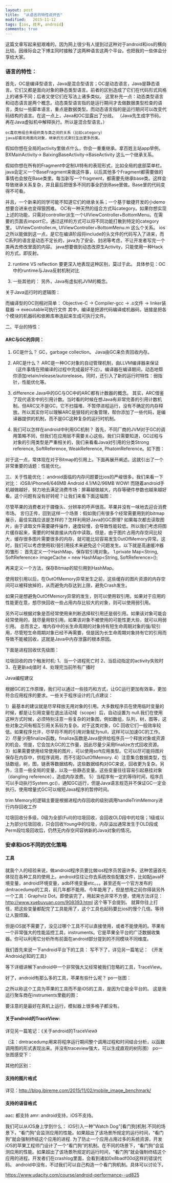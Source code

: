 ```yaml
---
layout: post
title:  "从语言的特性说开去"
modified:   2015-11-12
tags: [ios, 技术, android]
comments: true
---
```


这篇文章写起来挺艰难的。因为网上很少有人提到过这种对于android和ios的横向比较。因缘际会之下博主同时接触了这两种语言这两个平台。也把我的一些体会分享给大家。

### 语言的特性：
首先，OC是编译型语言，Java是混合型语言；OC是动态语言，Java是静态语言。它们又都是面向对象的静态类型语言。前者的区别造成了它们在代码形式风格上的诸多不同；后者又使它们在写法上诸多类似。
这里补充一点：动态类型语言和动态语言是两个概念。动态类型语言指的是运行期间才去做数据类型检查的语言，类似一些脚本语言，重点是数据类型。而动态语言指的是运行期间可以改变代码结构的语言。在这一点上，Java和OC显露出了分歧。
（Java先生成字节码，再在Java虚拟机中解释执行。所以是混合型语言。）

    oc喜欢用组合来组织类与类之间的关系（比如category）  
    java却喜欢用面向对象，继承的方式来衍生出更多的类。

假如你想在全局的activity里做点什么，你会一重重继承。拿百姓主站app举例，
BXMainActivity→ BaixingBaseActivity→BaseActivity
这么一个继承关系。

<!--more-->

假如你想在所有的Fragment中定制UI特有的表现形式，比如全局的底部菜单栏。java会定义一个BaseFragment来做这件事，以后其他多个Fragment都需要做的事情也会放在Base类里。每当新写一个fragment，都需要先继承base类。这样会导致继承关系复杂，并且最后把很多不同的事全扔到Base里做。Base里的代码变得不可看。

并且，一个新来的同学可能不知道它们的继承关系；一个基于敏捷开发的小demo想要合进来也变得狠困难。
OC有一种天然的组合方式叫category。如果你想实现上述的功能，只需对controller派生一个UIViewController+BottomMenu。在需要的页面去import它。通过这样的方式可以将不同功能打散到特定的category里。
UIViewController.m, UIViewController+BottomMenu.m 这么个关系。
ios之所以能做到这一点，是它在编译阶段将include的头文件的代码写入了进来，而C系列的语言是动态不定长的，java为了安全、封闭等考虑，不让开发者写完一个类再去修改里面的内容。
java想要做到动态改原生Activity，只能使用一种Hack的方式，即反射。

2. runtime VS reflection
要更深入地表现这种区别，莫过于此。
具体参见：OC中的runtime与Java反射机制对比

3. 一些其他的：
另外，Java有虚拟机JVM的概念。

关于Java运行时的逻辑图：

而编译型的OC则相对简单：
Objective-C → Compiler-gcc → .o文件 → linker装载器 → executable可执行文件
其中，编译是把源代码编译成机器码，链接是把各个模块的机器码和依赖库串连起来生成可执行文件。

二、平台的特性：
#### ARC与GC的异同：
1. GC是什么？
GC，garbage collection。
Java由GC来负责回收内存。
2. ARC是什么？
ARC是一种OC对象的自动管理机制，由LLVM编译器来保证（这件事情在预编译的过程中完成最好不过）。编译器在编译期间，动态地帮你添加retain/release/autorelease。同时，还引入了新的运行时特性：弱指针，性能优化等。
3. difference
Java中的GC与OC中的ARC都有计数器的概念。
其实，ARC借鉴了现代语言中的引用计数。当时看的时候在想Java有非常完善的引用计数机制。但ARC又不是GC，它不扫描堆、不暂停进程运行，没有不确定的内存释放。所以其实你可以理解ARC是狠轻的对象管理，帮你添加了一些代码，是编译器提供的机制，而不是GC这种复杂的运行时机制。

4. 我们可以怎样在android中利用GC机制？
首先，不同厂商的JVM对于GC的调用策略不同，但我们在应用层不需要关心这些。我们只需要知道，GC过程与对象的引用类型是严重相关的，我们来看看Java对引用的分类Strong reference, SoftReference, WeakReference, PhatomReference。如下图：

对于这一点，常体现在对于Bitmap的引用上。下面再展开阐述。这就引出了一个非常重要的话题：性能优化。

三、关于性能优化：
android面临的内存问题要比ios的严峻很多。我们来看一下对比：
iOS8/iPhone6/646MB
Android 4.1/Mi2/96MB
WOW!
而随着android手机越做越好，努力地去满足消费市场：屏幕越做越大，内存等硬件参数也越来越好看。这个问题有没有好转呢？让我们来看下面这幅图：

尽管苹果的消费者对于摄像头、分辨率的呼声很高。苹果并没有一味地去迎合消费市场。
言归正传，回到这样一个场景：假如我们有很多个经常需要用到的bitmap展示，最佳实践应该是怎样的？怎样利用好Java的GC原理?
如果每次都去读取图片，由于读取文件需要硬件操作，速度较慢，会导致性能较低。所以我们考虑将图片缓存起来，需要的时候直接从内存中读取。但是，由于图片占用内存空间比较大，缓存很多图片需要很多的内存，就可能比较容易发生OutOfMemory异常。这时，我们可以考虑使用软/弱引用技术来避免这个问题发生。以下就是高速缓冲器的雏形：
首先定义一个HashMap，保存软引用对象。
1.private Map<String, SoftReference<Bitmap>> imageCache = new HashMap<String, SoftReference<Bitmap>>();

再来定义一个方法，保存Bitmap的软引用到HashMap。

使用软引用以后，在OutOfMemory异常发生之前，这些缓存的图片资源的内存空间可以被释放掉的，从而避免内存达到上限，避免Crash发生。

如果只是想避免OutOfMemory异常的发生，则可以使用软引用。如果对于应用的性能更在意，想尽快回收一些占用内存比较大的对象，则可以使用弱引用。

另外可以根据对象是否经常使用来判断选择软引用还是弱引用。如果该对象可能会经常使用的，就尽量用软引用。如果该对象不被使用的可能性更大些，就可以用弱引用。
总而言之，堆内存中的长生命周期的对象持有短生命周期对象的强/软引用，尽管短生命周期对象已经不再需要，但是因为长生命周期对象持有它的引用而导致不能被回收，这就是Java中内存泄露的根本原因。

下面是进程回收优先级图：

垃圾回收的四个触发时机:
1、当一个进程死亡时
2、当启动指定的activity失败时
3、在更新adj值时
4、处理完当前所有广播时

Java编程建议

根据GC的工作原理，我们可以通过一些技巧和方式，让GC运行更加有效率，更加符合应用程序的要求。一些关于程序设计的几点建议：

1）最基本的建议就是尽早释放无用对象的引用。大多数程序员在使用临时变量的时候，都是让引用变量在退出活动域（scope）后，自动设置为 null.我们在使用这种方式时候，必须特别注意一些复杂的对象图，例如数组，队列，树，图等，这些对象之间有相互引用关系较为复杂。对于这类对象，GC 回收它们一般效率较低。如果程序允许，尽早将不用的引用对象赋为null，这样可以加速GC的工作。
2）尽量少用finalize函数。finalize函数是Java提供给程序员一个释放对象或资源的机会。但是，它会加大GC的工作量，因此尽量少采用finalize方式回收资源。
3）如果需要使用经常使用的图片，可以使用soft应用类型。它可以尽可能将图片保存在内存中，供程序调用，而不引起OutOfMemory.
4）注意集合数据类型，包括数组，树，图，链表等数据结构，这些数据结构对GC来说，回收更为复杂。另外，注意一些全局的变量，以及一些静态变量。这些变量往往容易引起悬挂对象（dangling reference），造成内存浪费。
5）当程序有一定的等待时间，程序员可以手动执行System.gc()，通知GC运行，但是Java语言规范并不保证GC一定会执行。使用增量式GC可以缩短Java程序的暂停时间。

trim Memory的逻辑主要是根据进程内存回收的级别调用handleTrimMemory进行内存回收工作

垃圾回收分多级，0级为全部(Full)的垃圾回收，会回收OLD段中的垃圾；1级或以上为部分垃圾回收，只会回收Young中的垃圾，内存溢出通常发生于OLD段或Perm段垃圾回收后，仍然无内存空间容纳新的Java对象的情况。

### 安卓和iOS不同的优化策略

#### 工具

就我个人的经验来说，做android程序员要比做ios程序员苦逼许多。这种苦逼首先体现在各种工具的使用上。android往往让你去系统改些配置文件，比如配java环境变量，android环境变量，adb环境变量etc。。。甚至还有一个官方发布的dmtracedump的工具，前几年都不能用。今年能用了，但是想用之前你得装另外一个工具：Graphviz Dot。即使装完了，用起来也非常不方便，使用方法详见：http://www.xuebuyuan.com/908393.html
这个等下会提到。
就算你往上打怪，把这些变量都配完了工具能用了，这个工具也起码要比ios的慢个几倍。等待让人狠烦躁。

但是iOS就不需要了，没见过哪个工具不可以直接使用，或者不能使用的。苹果有一个非常强大的性能监控工具，instruments。它是苹果全平台的广泛数据收集器。你可以利用它分析所有前面在android部分提到的不同模块不同维度。

我们首先来说一下android平台下的工具：
写不下了，详见另一篇笔记：
《开发Android必知的工具》

等下详细讲解下android中一个非常强大又经常被我们忽略的工具，TraceView。

好了，android有那么多的工具，苹果有些什么呢？
po一张图：

之所以称这个工具为苹果的工具而不是iOS的工具，是因为它是全平台的。
这是我运行聚车商在instruments里截的图：

要注意的是最好在真机上运行，模拟器上很多格子都没有。

#### 关于android的TraceView:
详见另一篇笔记：《关于android的TraceView》

（注：dmtracedump用来将程序运行期间整个调用过程和时间结合分析，以函数调用图的形式表现出来。并没有traceview强大，可以生成直观的树形图）
po一张图感受下：

其他的区别：
#### 支持的图片格式

详见：http://blog.ibireme.com/2015/11/02/mobile_image_benchmark/

#### 支持的语音格式
aac: 都支持
amr: android支持，iOS不支持。

我们可以从iOS身上学到什么：
iOS引入一种"Watch Dog"[看门狗]机制.不同的场景下，“看门狗”会监测应用的性能。如果超出了该场景所规定的运行时间，“看门狗”就会强制终结这个应用的进程.
为了防止一个应用占用过多的系统资源，开发iOS的苹果工程师门设计了一个“看门狗”的机制。在不同的场景下，“看门狗”会监测应用的性能。如果超出了该场景所规定的运行时间，“看门狗”就会强制终结这个应用的进程。开发者们在crashlog里面，会看到诸如0x8badf00d这样的错误代码。
android中没有，不过我们可以自己构造一个看门狗机制。具体可以讨论下。

https://www.udacity.com/course/android-performance--ud825